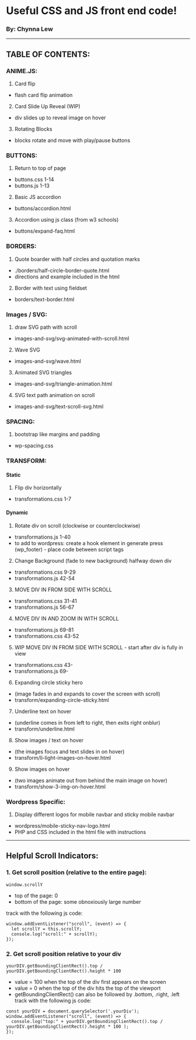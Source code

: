 # Useful CSS and JS front end code! 
### By: Chynna Lew

<hr/>

## TABLE OF CONTENTS:
### ANIME.JS:
1. Card flip
  - flash card flip animation
2. Card Slide Up Reveal (WIP)
  - div slides up to reveal image on hover
3. Rotating Blocks
  - blocks rotate and move with play/pause buttons
### BUTTONS:
1. Return to top of page
  - buttons.css 1-14
  - buttons.js 1-13
2. Basic JS accordion
  - buttons/accordion.html
3. Accordion using js class (from w3 schools)
  - buttons/expand-faq.html
### BORDERS:
1. Quote boarder with half circles and quotation marks
  - ./borders/half-circle-border-quote.html
  - directions and example included in the html
2. Border with text using fieldset
  - borders/text-border.html
### Images / SVG:
1. draw SVG path with scroll
  - images-and-svg/svg-animated-with-scroll.html
2. Wave SVG
  - images-and-svg/wave.html
3. Animated SVG triangles 
  - images-and-svg/triangle-animation.html
4. SVG text path animation on scroll
  - images-and-svg/text-scroll-svg.html
### SPACING:
1. bootstrap like margins and padding
  - wp-spacing.css
### TRANSFORM:
#### Static
1. Flip div horizontally 
  - transformations.css 1-7
#### Dynamic
1. Rotate div on scroll (clockwise or counterclockwise) 
  - transformations.js 1-40
  - to add to wordpress: create a hook element in generate press (wp_footer) - place code between script tags
2. Change Background (fade to new background) halfway down div
  - transformations.css 9-29
  - transformations.js 42-54
3. MOVE DIV IN FROM SIDE WITH SCROLL
  - transformations.css 31-41
  - transformations.js 56-67
4. MOVE DIV IN AND ZOOM IN WITH SCROLL
  - transformations.js 69-81
  - transformations.css 43-52
5. WIP MOVE DIV IN FROM SIDE WITH SCROLL - start after div is fully in view
  - transformations.css 43-
  - transformations.js 69-
6. Expanding circle sticky hero
  - (image fades in and expands to cover the screen with scroll)
  - transform/expanding-circle-sticky.html
7. Underline text on hover
  - (underline comes in from left to right, then exits right onblur)
  - transform/underline.html
8. Show images / text on hover 
  - (the images focus and text slides in on hover)
  - transform/li-light-images-on-hover.html
9. Show images on hover
  - (two images animate out from behind the main image on hover)
  - transform/show-3-img-on-hover.html
### Wordpress Specific:
1. Display different logos for mobile navbar and sticky mobile navbar
  - wordpress/mobile-sticky-nav-logo.html
  - PHP and CSS included in the html file with instructions
<hr/>

## Helpful Scroll Indicators:
### 1. Get scroll position (relative to the entire page):
```
window.scrollY
```
- top of the page: 0
- bottom of the page: some obnoxiously large number

track with the following js code:
```
window.addEventListener("scroll", (event) => {
  let scrollY = this.scrollY;
  console.log("scroll:" + scrollY);
});
```
### 2. Get scroll position relative to your div
```
yourDIV.getBoundingClientRect().top / yourDIV.getBoundingClientRect().height * 100
```
- value = 100 when the top of the div first appears on the screen
- value = 0 when the top of the div hits the top of the viewport
- getBoundingClientRect() can also be followed by .bottom, .right, .left
track with the following js code:
```
const yourDIV = document.querySelector('.yourDiv');
window.addEventListener("scroll", (event) => {
  console.log("top:" + yourDIV.getBoundingClientRect().top / yourDIV.getBoundingClientRect().height * 100 );
});
```

